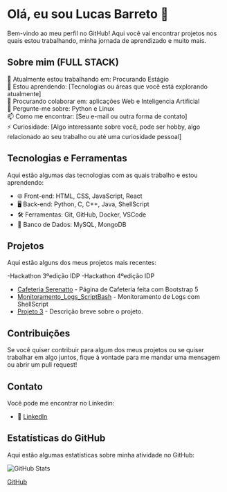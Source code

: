 # Olá, eu sou Lucas Barreto 👋

Bem-vindo ao meu perfil no GitHub! Aqui você vai encontrar projetos nos quais estou trabalhando, minha jornada de aprendizado e muito mais.

## Sobre mim (FULL STACK)

🔭 Atualmente estou trabalhando em: Procurando Estágio  
🌱 Estou aprendendo: [Tecnologias ou áreas que você está explorando atualmente]  
👯 Procurando colaborar em: aplicações Web e Inteligencia Artificial  
💬 Pergunte-me sobre: Python e Linux  
📫 Como me encontrar: [Seu e-mail ou outra forma de contato]  
⚡ Curiosidade: [Algo interessante sobre você, pode ser hobby, algo relacionado ao seu trabalho ou até uma curiosidade pessoal]  

## Tecnologias e Ferramentas

Aqui estão algumas das tecnologias com as quais trabalho e estou aprendendo:

- 🌐 Front-end: HTML, CSS, JavaScript, React
- 🖥️ Back-end: Python, C, C++, Java, ShellScript
- 🛠️ Ferramentas: Git, GitHub, Docker, VSCode
- 💾 Banco de Dados: MySQL, MongoDB

## Projetos

Aqui estão alguns dos meus projetos mais recentes:

-Hackathon 3ºedição IDP
-Hackathon 4ºedição IDP

- [Cafeteria Serenatto](https://github.com/LucasB712/Cafeteria_Selenium/) - Página de Cafeteria feita com Bootstrap 5
- [Monitoramento_Logs_ScriptBash](https://github.com/LucasB712/Monitorar_Logs_ShellScript) - Monitoramento de Logs com ShellScript
- [Projeto 3](https://github.com/seunome/projeto3) - Descrição breve sobre o projeto.

## Contribuições

Se você quiser contribuir para algum dos meus projetos ou se quiser trabalhar em algo juntos, fique à vontade para me mandar uma mensagem ou abrir um pull request!

## Contato

Você pode me encontrar no Linkedin:

- 💼 [LinkedIn](https://linkedin.com/in/lucas-barreto-31017227b)


## Estatísticas do GitHub

Aqui estão algumas estatísticas sobre minha atividade no GitHub:

![GitHub Stats](https://github-readme-stats.vercel.app/api?username=LucasB712&show_icons=true&hide_title=true&hide=prs&count_private=true&theme=radical)

[GitHub](https://github.com/LucasB712)

